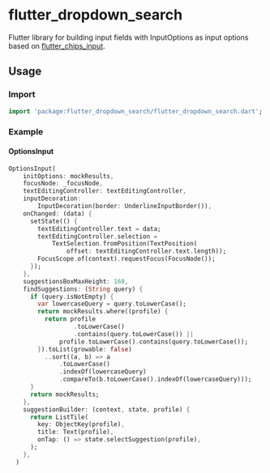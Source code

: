 # flutter_dropdown_search

Flutter library for building input fields with InputOptions as input options based on [flutter_chips_input](https://github.com/danvick/flutter_chips_input).

## Usage

### Import

```dart
import 'package:flutter_dropdown_search/flutter_dropdown_search.dart';
```

### Example

#### OptionsInput

```dart
OptionsInput(
    initOptions: mockResults,
    focusNode: _focusNode,
    textEditingController: textEditingController,
    inputDecoration:
        InputDecoration(border: UnderlineInputBorder()),
    onChanged: (data) {
      setState(() {
        textEditingController.text = data;
        textEditingController.selection =
            TextSelection.fromPosition(TextPosition(
                offset: textEditingController.text.length));
        FocusScope.of(context).requestFocus(FocusNode());
      });
    },
    suggestionsBoxMaxHeight: 160,
    findSuggestions: (String query) {
      if (query.isNotEmpty) {
        var lowercaseQuery = query.toLowerCase();
        return mockResults.where((profile) {
          return profile
                  .toLowerCase()
                  .contains(query.toLowerCase()) ||
              profile.toLowerCase().contains(query.toLowerCase());
        }).toList(growable: false)
          ..sort((a, b) => a
              .toLowerCase()
              .indexOf(lowercaseQuery)
              .compareTo(b.toLowerCase().indexOf(lowercaseQuery)));
      }
      return mockResults;
    },
    suggestionBuilder: (context, state, profile) {
      return ListTile(
        key: ObjectKey(profile),
        title: Text(profile),
        onTap: () => state.selectSuggestion(profile),
      );
    },
  )
```
